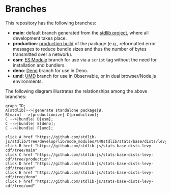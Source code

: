 <!--

@license Apache-2.0

Copyright (c) 2022 The Stdlib Authors.

Licensed under the Apache License, Version 2.0 (the "License");
you may not use this file except in compliance with the License.
You may obtain a copy of the License at

    http://www.apache.org/licenses/LICENSE-2.0

Unless required by applicable law or agreed to in writing, software
distributed under the License is distributed on an "AS IS" BASIS,
WITHOUT WARRANTIES OR CONDITIONS OF ANY KIND, either express or implied.
See the License for the specific language governing permissions and
limitations under the License.

-->

# Branches

This repository has the following branches:

-   **main**: default branch generated from the [stdlib project][stdlib-url], where all development takes place.
-   **production**: [production build][production-url] of the package (e.g., reformatted error messages to reduce bundle sizes and thus the number of bytes transmitted over a network).
-   **esm**: [ES Module][esm-url] branch for use via a `script` tag without the need for installation and bundlers.
-   **deno**: [Deno][deno-url] branch for use in Deno.
-   **umd**: [UMD][umd-url] branch for use in Observable, or in dual browser/Node.js environments.

The following diagram illustrates the relationships among the above branches:

```mermaid
graph TD;
A[stdlib]-->|generate standalone package|B;
B[main] -->|productionize| C[production];
C -->|bundle| D[esm];
C -->|bundle| E[deno];
C -->|bundle| F[umd];

click A href "https://github.com/stdlib-js/stdlib/tree/develop/lib/node_modules/%40stdlib/stats/base/dists/levy/cdf"
click B href "https://github.com/stdlib-js/stats-base-dists-levy-cdf/tree/main"
click C href "https://github.com/stdlib-js/stats-base-dists-levy-cdf/tree/production"
click D href "https://github.com/stdlib-js/stats-base-dists-levy-cdf/tree/esm"
click E href "https://github.com/stdlib-js/stats-base-dists-levy-cdf/tree/deno"
click F href "https://github.com/stdlib-js/stats-base-dists-levy-cdf/tree/umd"
```

[stdlib-url]: https://github.com/stdlib-js/stdlib/tree/develop/lib/node_modules/%40stdlib/stats/base/dists/levy/cdf
[production-url]: https://github.com/stdlib-js/stats-base-dists-levy-cdf/tree/production
[deno-url]: https://github.com/stdlib-js/stats-base-dists-levy-cdf/tree/deno
[umd-url]: https://github.com/stdlib-js/stats-base-dists-levy-cdf/tree/umd
[esm-url]: https://github.com/stdlib-js/stats-base-dists-levy-cdf/tree/esm
